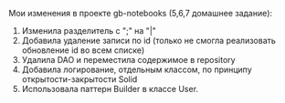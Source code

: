 Мои изменения в проекте gb-notebooks (5,6,7 домашнее задание):

1. Изменила разделитель с ";" на "|"
2. Добавила удаление записи по id (только не смогла реализовать обновление id во всем списке)
3. Удалила DAO и переместила содержимое в repository
4. Добавила логирование, отдельным классом, по принципу открытости-закрытости Solid
5. Использовала паттерн Builder в классе User.
